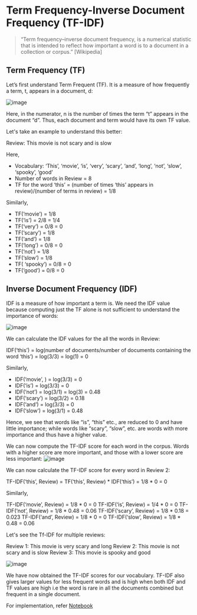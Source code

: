 # Term Frequency-Inverse Document Frequency (TF-IDF)

> “Term frequency–inverse document frequency, is a numerical statistic that is intended to reflect how important a word is to a document in a collection or corpus.” [Wikipedia]

## Term Frequency (TF)

Let’s first understand Term Frequent (TF). It is a measure of how frequently a term, t, appears in a document, d:

![image](https://user-images.githubusercontent.com/22586467/123376799-b4d4d080-d5a8-11eb-88de-925e3bd44373.png)

Here, in the numerator, n is the number of times the term “t” appears in the document “d”. Thus, each document and term would have its own TF value.

Let's take an example to understand this better:

  Review: This movie is not scary and is slow

Here,

- Vocabulary: ‘This’, ‘movie’, ‘is’, ‘very’, ‘scary’, ‘and’, ‘long’, ‘not’,  ‘slow’, ‘spooky’,  ‘good’
- Number of words in Review = 8
- TF for the word ‘this’ = (number of times ‘this’ appears in review)/(number of terms in review) = 1/8

Similarly,

- TF(‘movie’) = 1/8
- TF(‘is’) = 2/8 = 1/4
- TF(‘very’) = 0/8 = 0
- TF(‘scary’) = 1/8
- TF(‘and’) = 1/8
- TF(‘long’) = 0/8 = 0
- TF(‘not’) = 1/8
- TF(‘slow’) = 1/8
- TF( ‘spooky’) = 0/8 = 0
- TF(‘good’) = 0/8 = 0

## Inverse Document Frequency (IDF)

IDF is a measure of how important a term is. We need the IDF value because computing just the TF alone is not sufficient to understand the importance of words:

![image](https://user-images.githubusercontent.com/22586467/123378743-c28b5580-d5aa-11eb-8135-2e922f27dedc.png)

We can calculate the IDF values for the all the words in Review:

IDF(‘this’) =  log(number of documents/number of documents containing the word ‘this’) = log(3/3) = log(1) = 0

Similarly,

- IDF(‘movie’, ) = log(3/3) = 0
- IDF(‘is’) = log(3/3) = 0
- IDF(‘not’) = log(3/1) = log(3) = 0.48
- IDF(‘scary’) = log(3/2) = 0.18
- IDF(‘and’) = log(3/3) = 0
- IDF(‘slow’) = log(3/1) = 0.48

Hence, we see that words like “is”, “this” etc., are reduced to 0 and have little importance; while words like “scary”, “slow”, etc. are words with more importance and thus have a higher value.

We can now compute the TF-IDF score for each word in the corpus. Words with a higher score are more important, and those with a lower score are less important:
![image](https://user-images.githubusercontent.com/22586467/123379106-42b1bb00-d5ab-11eb-8cbf-590feb9f148d.png)

We can now calculate the TF-IDF score for every word in Review 2:

TF-IDF(‘this’, Review) = TF(‘this’, Review) * IDF(‘this’) = 1/8 * 0 = 0

Similarly,

TF-IDF(‘movie’, Review) = 1/8 * 0 = 0
TF-IDF(‘is’, Review) = 1/4 * 0 = 0
TF-IDF(‘not’, Review) = 1/8 * 0.48 = 0.06
TF-IDF(‘scary’, Review) = 1/8 * 0.18 = 0.023
TF-IDF(‘and’, Review) = 1/8 * 0 = 0
TF-IDF(‘slow’, Review) = 1/8 * 0.48 = 0.06

Let's see the Tf-IDF for multiple reviews:

Review 1: This movie is very scary and long
Review 2: This movie is not scary and is slow
Review 3: This movie is spooky and good

![image](https://user-images.githubusercontent.com/22586467/123379731-2bbf9880-d5ac-11eb-8a3e-3f99364e47ab.png)

We have now obtained the TF-IDF scores for our vocabulary. TF-IDF also gives larger values for less frequent words and is high when both IDF and TF values are high i.e the word is rare in all the documents combined but frequent in a single document.

For implementation, refer [Notebook](https://github.com/mittalsharad/NLP/blob/main/NLP_Basics/TF-IDF/TF_IDF.ipynb)
